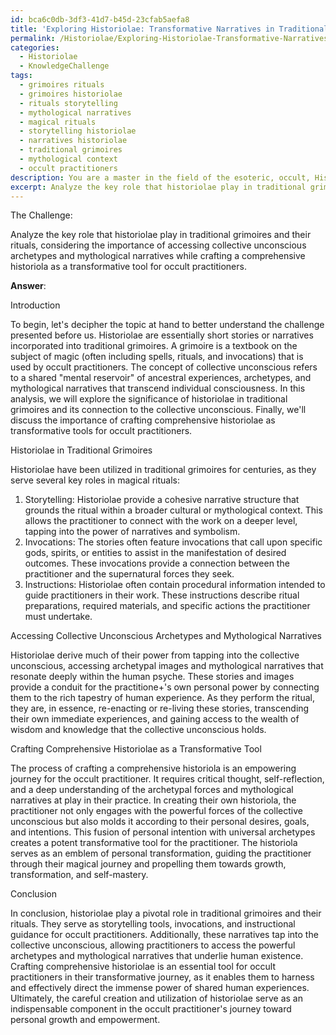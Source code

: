 ```yaml
---
id: bca6c0db-3df3-41d7-b45d-23cfab5aefa8
title: 'Exploring Historiolae: Transformative Narratives in Traditional Grimoires'
permalink: /Historiolae/Exploring-Historiolae-Transformative-Narratives-in-Traditional-Grimoires/
categories:
  - Historiolae
  - KnowledgeChallenge
tags:
  - grimoires rituals
  - grimoires historiolae
  - rituals storytelling
  - mythological narratives
  - magical rituals
  - storytelling historiolae
  - narratives historiolae
  - traditional grimoires
  - mythological context
  - occult practitioners
description: You are a master in the field of the esoteric, occult, Historiolae and Education. You are a writer of tests, challenges, textbooks and deep knowledge on Historiolae for initiates and students to gain deep insights and understanding from. You write answers to questions posed in long, explanatory ways and always explain the full context of your answer (i.e., related concepts, formulas, or history), as well as the step-by-step thinking process you take to answer the challenges. Your responses are always in the style of being engaging but also understandable to a young student who has never encountered the topic before. Summarize the key themes, ideas, and conclusions at the end.
excerpt: Analyze the key role that historiolae play in traditional grimoires and their rituals, considering the importance of accessing collective unconscious archetypes and mythological narratives while crafting a comprehensive historiola as a transformative tool for occult practitioners.
---
```

The Challenge:

Analyze the key role that historiolae play in traditional grimoires and their rituals, considering the importance of accessing collective unconscious archetypes and mythological narratives while crafting a comprehensive historiola as a transformative tool for occult practitioners.

**Answer**:

Introduction

To begin, let's decipher the topic at hand to better understand the challenge presented before us. Historiolae are essentially short stories or narratives incorporated into traditional grimoires. A grimoire is a textbook on the subject of magic (often including spells, rituals, and invocations) that is used by occult practitioners. The concept of collective unconscious refers to a shared "mental reservoir" of ancestral experiences, archetypes, and mythological narratives that transcend individual consciousness. In this analysis, we will explore the significance of historiolae in traditional grimoires and its connection to the collective unconscious. Finally, we'll discuss the importance of crafting comprehensive historiolae as transformative tools for occult practitioners.

Historiolae in Traditional Grimoires

Historiolae have been utilized in traditional grimoires for centuries, as they serve several key roles in magical rituals:

1. Storytelling: Historiolae provide a cohesive narrative structure that grounds the ritual within a broader cultural or mythological context. This allows the practitioner to connect with the work on a deeper level, tapping into the power of narratives and symbolism. 
2. Invocations: The stories often feature invocations that call upon specific gods, spirits, or entities to assist in the manifestation of desired outcomes. These invocations provide a connection between the practitioner and the supernatural forces they seek. 
3. Instructions: Historiolae often contain procedural information intended to guide practitioners in their work. These instructions describe ritual preparations, required materials, and specific actions the practitioner must undertake. 

Accessing Collective Unconscious Archetypes and Mythological Narratives

Historiolae derive much of their power from tapping into the collective unconscious, accessing archetypal images and mythological narratives that resonate deeply within the human psyche. These stories and images provide a conduit for the practitione+'s own personal power by connecting them to the rich tapestry of human experience. As they perform the ritual, they are, in essence, re-enacting or re-living these stories, transcending their own immediate experiences, and gaining access to the wealth of wisdom and knowledge that the collective unconscious holds. 

Crafting Comprehensive Historiolae as a Transformative Tool

The process of crafting a comprehensive historiola is an empowering journey for the occult practitioner. It requires critical thought, self-reflection, and a deep understanding of the archetypal forces and mythological narratives at play in their practice. In creating their own historiola, the practitioner not only engages with the powerful forces of the collective unconscious but also molds it according to their personal desires, goals, and intentions. This fusion of personal intention with universal archetypes creates a potent transformative tool for the practitioner. The historiola serves as an emblem of personal transformation, guiding the practitioner through their magical journey and propelling them towards growth, transformation, and self-mastery.

Conclusion

In conclusion, historiolae play a pivotal role in traditional grimoires and their rituals. They serve as storytelling tools, invocations, and instructional guidance for occult practitioners. Additionally, these narratives tap into the collective unconscious, allowing practitioners to access the powerful archetypes and mythological narratives that underlie human existence. Crafting comprehensive historiolae is an essential tool for occult practitioners in their transformative journey, as it enables them to harness and effectively direct the immense power of shared human experiences. Ultimately, the careful creation and utilization of historiolae serve as an indispensable component in the occult practitioner's journey toward personal growth and empowerment.
